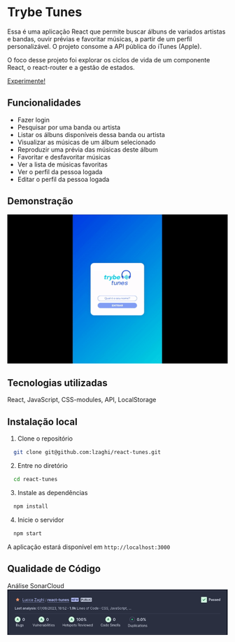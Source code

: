 
# Trybe Tunes

Essa é uma aplicação React que permite buscar álbuns de variados artistas e bandas, ouvir prévias e favoritar músicas, a partir de um perfil personalizável.
O projeto consome a API pública do iTunes (Apple).

O foco desse projeto foi explorar os ciclos de vida de um componente React, o react-router e a gestão de estados.

[Experimente!](https://react-tunes-rt.vercel.app/)

## Funcionalidades

- Fazer login
- Pesquisar por uma banda ou artista
- Listar os álbuns disponíveis dessa banda ou artista
- Visualizar as músicas de um álbum selecionado
- Reproduzir uma prévia das músicas deste álbum
- Favoritar e desfavoritar músicas
- Ver a lista de músicas favoritas
- Ver o perfil da pessoa logada
- Editar o perfil da pessoa logada


## Demonstração

![](tunes.gif)


## Tecnologias utilizadas

React, JavaScript, CSS-modules, API, LocalStorage


## Instalação local

1. Clone o repositório 
```bash
  git clone git@github.com:lzaghi/react-tunes.git
```

2. Entre no diretório 
```bash
  cd react-tunes
```

3. Instale as dependências 
```bash
  npm install
```
4. Inicie o servidor
```bash
  npm start
```

A aplicação estará disponível em ```http://localhost:3000```
    

## Qualidade de Código

Análise SonarCloud
![](sonarcloud.png)




